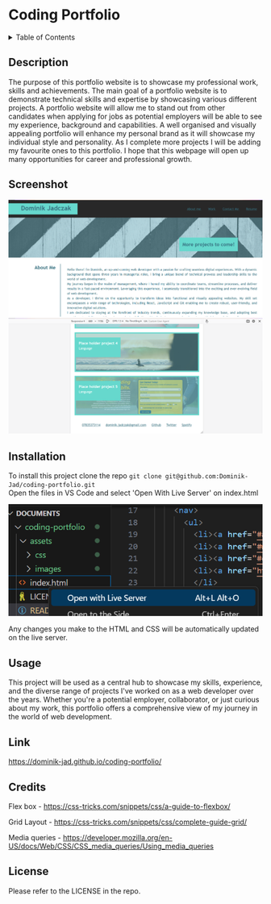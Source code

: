 # Coding Portfolio


<details>
  <summary>Table of Contents</summary>
  <ol>
    <li><a href="#Description">Description</a></li>
    <li><a href="#Screenshot">Screenshot</a></li>
    <li><a href="#Installation">Installation</a></li>
    <li><a href="#Usage">Usage</a></li>
    <li><a href="#Link">Link</a></li>
    <li><a href="#Credits">Credits</a></li>
    <li><a href="#License">License</a></li>
  </ol>
</details>


## Description

The purpose of this portfolio website is to showcase my professional work, skills and achievements. The main goal of a portfolio website is to demonstrate technical skills and expertise by showcasing various different projects. A portfolio website will allow me to stand out from other candidates when applying for jobs as potential employers will be able to see my experience, background and capabilities. A well organised and visually appealing portfolio will enhance my personal brand as it will showcase my individual style and personality. As I complete more projects I will be adding my favourite ones to this portfolio. I hope that this webpage will open up many opportunities for career and professional growth.


## Screenshot


![Screenshot of the first part website used for this challenge](./assets/images/screenshot-01.png)
![Screenshot showing responsive desing](./assets/images/screenshot-02.png)


## Installation


To install this project clone the repo
    ```
    git clone git@github.com:Dominik-Jad/coding-portfolio.git
    ```
    <br>
Open the files in VS Code and select 'Open With Live Server' on index.html


![Screenshot of vs code with open with live server option open](./assets/images/screenshot-run.png)


Any changes you make to the HTML and CSS will be automatically updated on the live server.


## Usage


This project will be used as a central hub to showcase my skills, experience, and the diverse range of projects I've worked on as a web developer over the years. Whether you're a potential employer, collaborator, or just curious about my work, this portfolio offers a comprehensive view of my journey in the world of web development.


## Link


https://dominik-jad.github.io/coding-portfolio/


## Credits
Flex box - https://css-tricks.com/snippets/css/a-guide-to-flexbox/
<br>

Grid Layout - https://css-tricks.com/snippets/css/complete-guide-grid/

Media queries - https://developer.mozilla.org/en-US/docs/Web/CSS/CSS_media_queries/Using_media_queries


## License


Please refer to the LICENSE in the repo.
